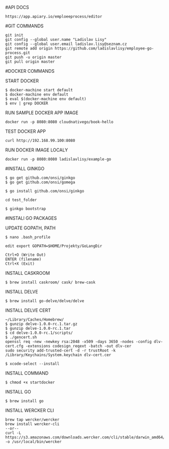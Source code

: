 #API DOCS

```shell
https://app.apiary.io/emploeeprocess/editor
```

#GIT COMMANDS

```shell
git init
git config --global user.name "Ladislav Lisy"
git config --global user.email ladislav.lisy@seznam.cz
git remote add origin https://github.com/ladislavlisy/employee-go-process.git
git push -u origin master
git pull origin master
```
#DOCKER COMMANDS

START DOCKER

```shell
$ docker-machine start default
$ docker-machine env default
$ eval $(docker-machine env default)
$ env | grep DOCKER
```

RUN SAMPLE DOCKER APP IMAGE
```shell
docker run -p 8080:8080 cloudnativego/book-hello
```

TEST DOCKER APP
```shell
curl http://192.168.99.100:8080 
```

RUN DOCKER IMAGE LOCALY
```shell
docker run -p 8080:8080 ladislavlisy/example-go
```
#INSTALL GINKGO

```shell
$ go get github.com/onsi/ginkgo
$ go get github.com/onsi/gomega

$ go install github.com/onsi/ginkgo

cd test_folder

$ ginkgo bootstrap
```

#INSTALl GO PACKAGES

UPDATE GOPATH, PATH

```shell
$ nano .bash_profile
```

```nano
edit export GOPATH=$HOME/Projekty/GoLangDir

Ctrl+O (Write Out)
ENTER (filename)
Ctrl+X (Exit)
```

INSTALL CASKROOM

```shell
$ brew install caskroom/ cask/ brew-cask
```
INSTALL DELVE

```shell
$ brew install go-delve/delve/delve
```

INSTALL DELVE CERT

```shell
~/Library/Caches/Homebrew/
$ gunzip delve-1.0.0-rc.1.tar.gz
$ gunzip delve-1.0.0-rc.1.tar
$ cd delve-1.0.0-rc.1/scripts/
$ ./gencert.sh
openssl req -new -newkey rsa:2048 -x509 -days 3650 -nodes -config dlv-cert.cfg -extensions codesign_reqext -batch -out dlv-cer
sudo security add-trusted-cert -d -r trustRoot -k /Library/Keychains/System.keychain dlv-cert.cer
```

```shell
$ xcode-select --install
```

INSTALL COMMAND

```shell
$ chmod +x startdocker
```

INSTALL GO

```shell
$ brew install go
```

INSTALL WERCKER CLI
```shell
brew tap wercker/wercker
brew install wercker-cli
--or--
curl -L https://s3.amazonaws.com/downloads.wercker.com/cli/stable/darwin_amd64/wercker -o /usr/local/bin/wercker
```

